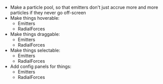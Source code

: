  - Make a particle pool, so that emitters don't just accrue more and more
   particles if they never go off-screen
 - Make things hoverable:
    - Emitters
    - RadialForces
 - Make things draggable:
    - Emitters
    - RadialForces
 - Make things selectable:
    - Emitters
    - RadialForces
 - Add config panels for things:
    - Emitters
    - RadialForces

